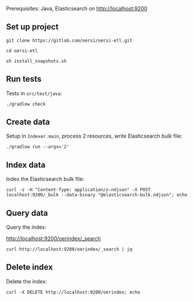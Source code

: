 Prerequisites: Java, Elasticsearch on [http://localhost:9200](http://localhost:9200)

Set up project
--------------

`git clone https://gitlab.com/oersi/oersi-etl.git`

`cd oersi-etl`

`sh install_snapshots.sh`

Run tests
---------

Tests in `src/test/java`:

`./gradlew check`

Create data
-----------

Setup in `Indexer.main`, process 2 resources, write Elasticsearch bulk file:

`./gradlew run --args='2'`

Index data
----------

Index the Elasticsearch bulk file:

`curl -s -H "Content-Type: application/x-ndjson" -X POST localhost:9200/_bulk --data-binary "@elasticsearch-bulk.ndjson"; echo`

Query data
----------

Query the index:

[http://localhost:9200/oerindex/_search](http://localhost:9200/oerindex/_search)

`curl http://localhost:9200/oerindex/_search | jq`

Delete index
------------

Delete the index:

`curl -X DELETE http://localhost:9200/oerindex; echo`